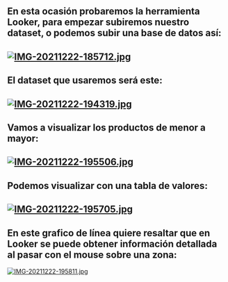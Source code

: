 
## En esta ocasión probaremos la herramienta Looker, para empezar subiremos nuestro dataset, o podemos subir una base de datos así:
## [![IMG-20211222-185712.jpg](https://i.postimg.cc/mr9WWdV4/IMG-20211222-185712.jpg)](https://postimg.cc/zLqcnF92)

## El dataset que usaremos será este:
## [![IMG-20211222-194319.jpg](https://i.postimg.cc/0yq4FprM/IMG-20211222-194319.jpg)](https://postimg.cc/CzmJfnGS)

## Vamos a visualizar los productos de menor a mayor:
## [![IMG-20211222-195506.jpg](https://i.postimg.cc/9MGbGktL/IMG-20211222-195506.jpg)](https://postimg.cc/VrkXwDht)

## Podemos visualizar con una tabla de valores:
## [![IMG-20211222-195705.jpg](https://i.postimg.cc/kGWhj4NP/IMG-20211222-195705.jpg)](https://postimg.cc/xNTR89F6)

## En este grafico de línea quiere resaltar que en Looker se puede obtener información detallada al pasar con el mouse sobre una zona:
[![IMG-20211222-195811.jpg](https://i.postimg.cc/C531Cvhx/IMG-20211222-195811.jpg)](https://postimg.cc/Wq7TTwqB)
